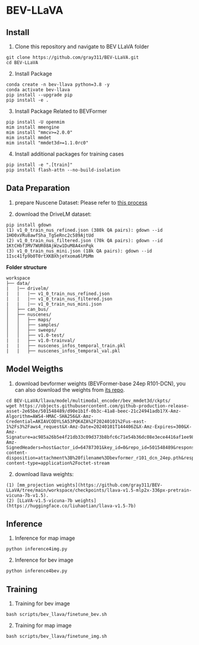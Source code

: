 # BEV-LLaVA


## Install

1. Clone this repository and navigate to BEV LLaVA folder

```
git clone https://github.com/gray311/BEV-LLaVA.git
cd BEV-LLaVA
```

2. Install Package
```
conda create -n bev-llava python=3.8 -y
conda activate bev-llava
pip install --upgrade pip
pip install -e .
```

3. Install Package Related to BEVFormer
```
pip install -U openmim
mim install mmengine
mim install "mmcv>=2.0.0"
mim install mmdet
mim install "mmdet3d>=1.1.0rc0"
```

4. Install additional packages for training cases
```
pip install -e ".[train]"
pip install flash-attn --no-build-isolation
```

## Data Preparation
1. prepare Nuscene Dataset: Please refer to [this process](https://github.com/fundamentalvision/BEVFormer/blob/master/docs/prepare_dataset.md)


2. download the DriveLM dataset:
```
pip install gdown
(1) v1_0_train_nus_refined.json (380k QA pairs): gdown --id 1HO0xVRu8awfSha_TgSeRnc2c589AjtUd
(2) v1_0_train_nus_filtered.json (70k QA pairs): gdown --id 1KtCHbf3MV7WUR08AjWzw1DuM8A4xnPqk
(3) v1_0_train_nus_mini.json (18k QA pairs): gdown --id 1Isc41fp9b0T0rtXKBXhjeYxoma6lPbMm
```


**Folder structure**
```
workspace
├── data/
|   |── drivelm/
|   |   |── v1_0_train_nus_refined.json
|   |   |── v1_0_train_nus_filtered.json
|   |   |── v1_0_train_nus_mini.json
│   ├── can_bus/
│   ├── nuscenes/
│   │   ├── maps/
│   │   ├── samples/
│   │   ├── sweeps/
│   │   ├── v1.0-test/
|   |   ├── v1.0-trainval/
|   |   ├── nuscenes_infos_temporal_train.pkl
|   |   ├── nuscenes_infos_temporal_val.pkl
```

## Model Weigths

1. download bevformer weights  (BEVFormer-base 24ep R101-DCN), you can also download the weights from [its repo](https://github.com/fundamentalvision/BEVFormer?tab=readme-ov-file).
```
cd BEV-LLaVA/llava/model/multimodal_encoder/bev_mmdet3d/ckpts/
wget https://objects.githubusercontent.com/github-production-release-asset-2e65be/501548489/d90e1b1f-0b3c-41a8-beec-21c24941adb1?X-Amz-Algorithm=AWS4-HMAC-SHA256&X-Amz-Credential=AKIAVCODYLSA53PQK4ZA%2F20240101%2Fus-east-1%2Fs3%2Faws4_request&X-Amz-Date=20240101T144406Z&X-Amz-Expires=300&X-Amz-Signature=ac985a26b5e4f21db33c09d373b8bfc6c71e54b36dc08e3ece4416af1ee98233&X-Amz-SignedHeaders=host&actor_id=64787301&key_id=0&repo_id=501548489&response-content-disposition=attachment%3B%20filename%3Dbevformer_r101_dcn_24ep.pth&response-content-type=application%2Foctet-stream
```

2. download llava weights:
```
(1) [mm_projection weights](https://github.com/gray311/BEV-LLaVA/tree/main/workspace/checkpoints/llava-v1.5-mlp2x-336px-pretrain-vicuna-7b-v1.5).
(2) [LLaVA-v1.5-vicuna-7b weights](https://huggingface.co/liuhaotian/llava-v1.5-7b)
```

## Inference

1. Inference for map image
```
python inference4img.py
```

2. Inference for bev image
```
python inference4bev.py
```

## Training

1. Training for bev image
```
bash scripts/bev_llava/finetune_bev.sh
```

2. Training for map image
```
bash scripts/bev_llava/finetune_img.sh
```

